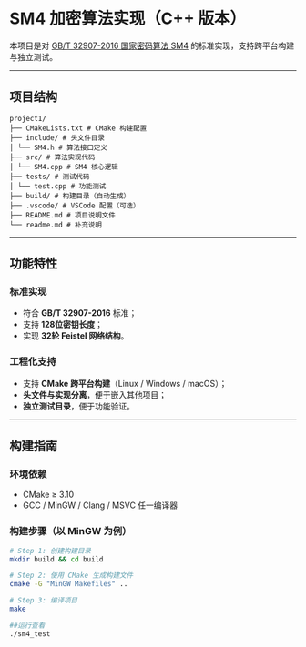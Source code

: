 # SM4 加密算法实现（C++ 版本）

本项目是对 [GB/T 32907-2016 国家密码算法 SM4](https://en.wikipedia.org/wiki/SM4_(cipher)) 的标准实现，支持跨平台构建与独立测试。

---

## 项目结构
```
project1/
├── CMakeLists.txt # CMake 构建配置
├── include/ # 头文件目录
│ └── SM4.h # 算法接口定义
├── src/ # 算法实现代码
│ └── SM4.cpp # SM4 核心逻辑
├── tests/ # 测试代码
│ └── test.cpp # 功能测试
├── build/ # 构建目录（自动生成）
├── .vscode/ # VSCode 配置（可选）
├── README.md # 项目说明文件
└── readme.md # 补充说明
```

---

## 功能特性

### 标准实现

- 符合 **GB/T 32907-2016** 标准；
- 支持 **128位密钥长度**；
- 实现 **32轮 Feistel 网络结构**。

### 工程化支持

- 支持 **CMake 跨平台构建**（Linux / Windows / macOS）；
- **头文件与实现分离**，便于嵌入其他项目；
- **独立测试目录**，便于功能验证。

---

## 构建指南

### 环境依赖

- CMake ≥ 3.10
- GCC / MinGW / Clang / MSVC 任一编译器

### 构建步骤（以 MinGW 为例）

```bash
# Step 1: 创建构建目录
mkdir build && cd build

# Step 2: 使用 CMake 生成构建文件
cmake -G "MinGW Makefiles" ..

# Step 3: 编译项目
make

##运行查看
./sm4_test
